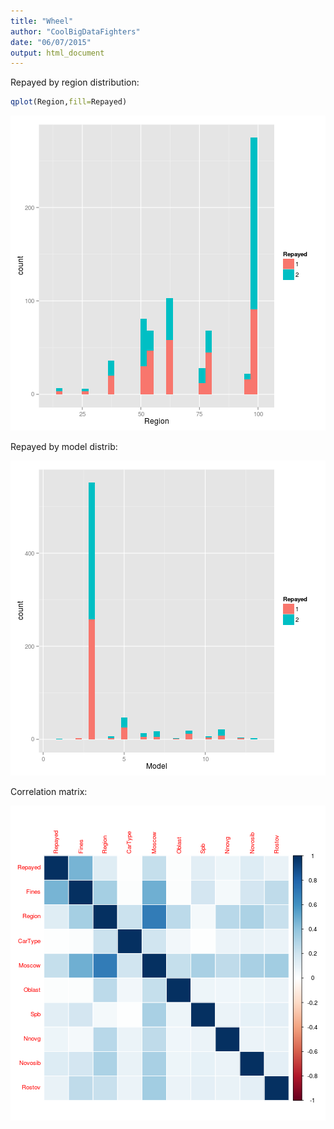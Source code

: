 ```yaml
---
title: "Wheel"
author: "CoolBigDataFighters"
date: "06/07/2015"
output: html_document
---
```


Repayed by region distribution:


```r
qplot(Region,fill=Repayed)
```

![plot of chunk unnamed-chunk-1](figure/unnamed-chunk-1-1.png) 

Repayed by model distrib:

![plot of chunk unnamed-chunk-2](figure/unnamed-chunk-2-1.png) 

Correlation matrix:

![plot of chunk unnamed-chunk-3](figure/unnamed-chunk-3-1.png) 

